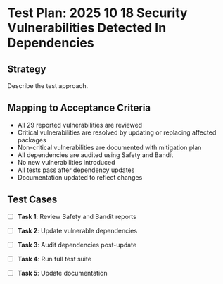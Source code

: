 # Test Plan: 2025 10 18 Security Vulnerabilities Detected In Dependencies

## Strategy

Describe the test approach.

## Mapping to Acceptance Criteria

- All 29 reported vulnerabilities are reviewed
- Critical vulnerabilities are resolved by updating or replacing affected packages
- Non-critical vulnerabilities are documented with mitigation plan
- All dependencies are audited using Safety and Bandit
- No new vulnerabilities introduced
- All tests pass after dependency updates
- Documentation updated to reflect changes

## Test Cases

- [ ] **Task 1**: Review Safety and Bandit reports
- [ ] **Task 2**: Update vulnerable dependencies
- [ ] **Task 3**: Audit dependencies post-update
- [ ] **Task 4**: Run full test suite
- [ ] **Task 5**: Update documentation

